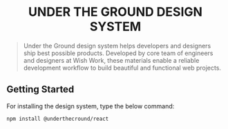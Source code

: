 <h1 align="center">
UNDER THE GROUND DESIGN SYSTEM
</h1>

>Under the Ground design system helps developers and designers ship best possible products. Developed by core team of engineers and designers at Wish Work,
>these materials enable a reliable development workflow to build beautiful and functional web projects.

## Getting Started
For installing the design system, type the below command:
```
npm install @underthecround/react
```
